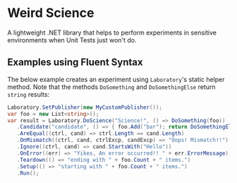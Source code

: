 # Weird Science
A lightweight .NET library that helps to perform experiments in sensitive environments when Unit Tests just won't do.

## Examples using Fluent Syntax

The below example creates an experiment using `Laboratory`'s static helper method. Note that the methods `DoSomething` and `DoSomethingElse` return `string` results:

```C#
Laboratory.SetPublisher(new MyCustomPublisher());
var foo = new List<string>();
var result = Laboratory.DoScience("Science!", () => DoSomething(foo))
   .Candidate("candidate", () => { foo.Add("bar"); return DoSomethingElse(foo); })
   .AreEqual((ctrl, cand) => ctrl.Length == cand.Length)
   .OnMismatch((ctrl, cand, ctrlExcp, candExcp) => "Oops! Mismatch!!")
   .Ignore((ctrl, cand) => cand.StartsWith("Hello"))
   .OnError((err) => "Yikes, An error occurred!! " + err.ErrorMessage)
   .Teardown(() => "ending with " + foo.Count + " items.")
   .Setup(() => "starting with " + foo.Count + " items.")
   .Run();
```